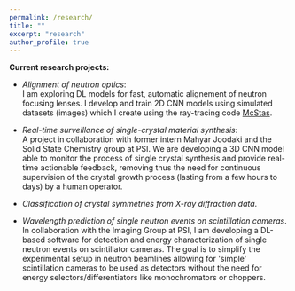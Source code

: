 ```yaml
---
permalink: /research/
title: ""
excerpt: "research"
author_profile: true
---
```




**Current research projects:** 

- _Alignment of neutron optics_: <br> I am exploring DL models for fast, automatic alignement of neutron focusing lenses. 
I develop and train 2D CNN models using simulated datasets (images) which I create using the ray-tracing code <a href="https://www.mcstas.org">McStas</a>.
- _Real-time surveillance of single-crystal material synthesis_:<br>
A project in collaboration with former intern Mahyar Joodaki and the Solid State Chemistry group at PSI. We are developing a 3D CNN model able to  monitor     the process of single crystal synthesis and provide real-time actionable feedback, removing thus the need for continuous supervision of the crystal growth process (lasting from a few hours to days) by a human operator.
- _Classification of crystal symmetries  from X-ray diffraction data_. <br>

- _Wavelength prediction of single neutron events on scintillation cameras_.<br>
In collaboration with the Imaging Group at PSI, I am developing a DL-based software for detection and energy characterization of single neutron events on scintillator cameras. The goal is to simplify the experimental setup in neutron beamlines allowing for 'simple' scintillation cameras to be used as detectors without the need for energy selectors/differentiators like monochromators or choppers.


 



